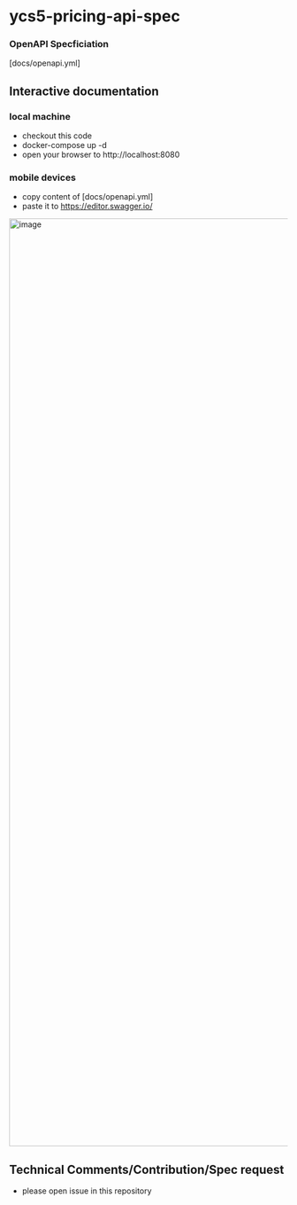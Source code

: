 # ycs5-pricing-api-spec

### OpenAPI Specficiation
[docs/openapi.yml]

## Interactive documentation
### local machine 
- checkout this code
- docker-compose up -d
- open your browser to http://localhost:8080

### mobile devices
- copy content of [docs/openapi.yml]
- paste it to https://editor.swagger.io/ 
<img width="1674" alt="image" src="https://user-images.githubusercontent.com/8407412/163927601-33df517d-38c4-4968-82d8-46a72134f74b.png">

## Technical Comments/Contribution/Spec request
- please open issue in this repository
